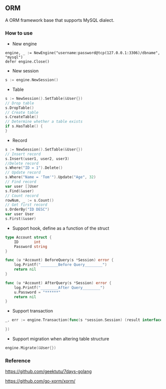 ## ORM

A ORM framework base that supports MySQL dialect. 

### How to use

* New engine

```golang
engine, _ := NewEngine("username:password@tcp(127.0.0.1:3306)/dbname", "mysql")
defer engine.Close()
```

* New session

```go
s := engine.NewSession()
```

* Table

```go
s := NewSession().SetTable(&User{})
// Drop table
s.DropTable() 	
// Create table
s.CreateTable()		
// Determine whether a table exists
if s.HasTable() {
}
```

* Record

```go
s := NewSession().SetTable(&User{})
// Insert record
s.Insert(user1, user2, user3)	
//Delete record
s.Where("ID = 1").Delete()
// Update record
s.Where("Name = 'Tom'").Update("Age", 32)
// Find record
var user []User
s.Find(&user)	
// Count record
rowNum, _ := s.Count()
// Get first record
s.OrderBy("ID DESC")
var user User
s.First(&user)
```

* Support hook, define as a function of the struct

```go
type Account struct {
	ID       int
	Password string
}

func (u *Account) BeforeQuery(s *Session) error {
	log.Printf("________Before Query________")
	return nil
}

func (u *Account) AfterQuery(s *Session) error {
	log.Printf("________After Query________")
	u.Password = "******"
	return nil
}
```

* Support transaction

```go
_, err := engine.Transaction(func(s *session.Session) (result interface{}, err error) {
   
})
```

* Support migration when altering table structure

```go
engine.Migrate(&User{})
```

### Reference

https://github.com/geektutu/7days-golang

https://github.com/go-xorm/xorm/



